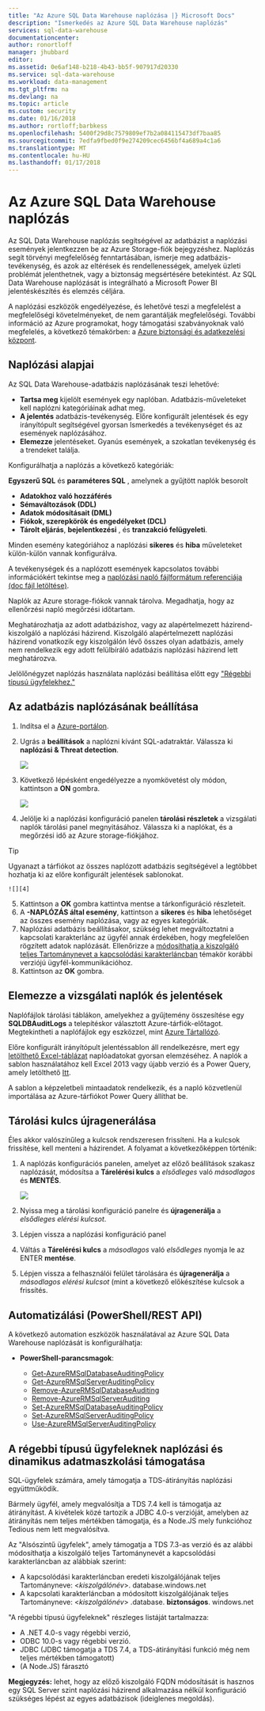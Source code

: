 ```yaml
---
title: "Az Azure SQL Data Warehouse naplózása |} Microsoft Docs"
description: "Ismerkedés az Azure SQL Data Warehouse naplózás"
services: sql-data-warehouse
documentationcenter: 
author: ronortloff
manager: jhubbard
editor: 
ms.assetid: 0e6af148-b218-4b43-bb5f-907917d20330
ms.service: sql-data-warehouse
ms.workload: data-management
ms.tgt_pltfrm: na
ms.devlang: na
ms.topic: article
ms.custom: security
ms.date: 01/16/2018
ms.author: rortloff;barbkess
ms.openlocfilehash: 5400f29d8c7579809ef7b2a084115473df7baa85
ms.sourcegitcommit: 7edfa9fbed0f9e274209cec6456bf4a689a4c1a6
ms.translationtype: MT
ms.contentlocale: hu-HU
ms.lasthandoff: 01/17/2018
---
```

# <a name="auditing-in-azure-sql-data-warehouse"></a>Az Azure SQL Data Warehouse naplózás

Az SQL Data Warehouse naplózás segítségével az adatbázist a naplózási események jelentkezzen be az Azure Storage-fiók bejegyzéshez. Naplózás segít törvényi megfelelőség fenntartásában, ismerje meg adatbázis-tevékenység, és azok az eltérések és rendellenességek, amelyek üzleti problémát jelenthetnek, vagy a biztonság megsértésére betekintést. Az SQL Data Warehouse naplózását is integrálható a Microsoft Power BI jelentéskészítés és elemzés céljára.

A naplózási eszközök engedélyezése, és lehetővé teszi a megfelelést a megfelelőségi követelményeket, de nem garantálják megfelelőségi. További információ az Azure programokat, hogy támogatási szabványoknak való megfelelés, a következő témakörben: a <a href="http://azure.microsoft.com/support/trust-center/compliance/" target="_blank">Azure biztonsági és adatkezelési központ</a>.

## <a id="subheading-1"></a>Naplózási alapjai
Az SQL Data Warehouse-adatbázis naplózásának teszi lehetővé:

* **Tartsa meg** kijelölt események egy naplóban. Adatbázis-műveleteket kell naplózni kategóriáinak adhat meg.
* **A jelentés** adatbázis-tevékenység. Előre konfigurált jelentések és egy irányítópult segítségével gyorsan Ismerkedés a tevékenységet és az események naplózásához.
* **Elemezze** jelentéseket. Gyanús események, a szokatlan tevékenység és a trendeket találja.

Konfigurálhatja a naplózás a következő kategóriák:

**Egyszerű SQL** és **paraméteres SQL** , amelynek a gyűjtött naplók besorolt  

* **Adatokhoz való hozzáférés**
* **Sémaváltozások (DDL)**
* **Adatok módosításait (DML)**
* **Fiókok, szerepkörök és engedélyeket (DCL)**
* **Tárolt eljárás**, **bejelentkezési** , és **tranzakció felügyeleti**.

Minden esemény kategóriához a naplózási **sikeres** és **hiba** műveleteket külön-külön vannak konfigurálva.

A tevékenységek és a naplózott események kapcsolatos további információkért tekintse meg a <a href="http://go.microsoft.com/fwlink/?LinkId=506733" target="_blank">naplózási napló fájlformátum referenciája (doc fájl letöltése)</a>.

Naplók az Azure storage-fiókok vannak tárolva. Megadhatja, hogy az ellenőrzési napló megőrzési időtartam.

Meghatározhatja az adott adatbázishoz, vagy az alapértelmezett házirend-kiszolgáló a naplózási házirend. Kiszolgáló alapértelmezett naplózási házirend vonatkozik egy kiszolgálón lévő összes olyan adatbázis, amely nem rendelkezik egy adott felülbíráló adatbázis naplózási házirend lett meghatározva.

Jelölőnégyzet naplózás használata naplózási beállítása előtt egy ["Régebbi típusú ügyfelekhez."](sql-data-warehouse-auditing-downlevel-clients.md)

## <a id="subheading-2"></a>Az adatbázis naplózásának beállítása
1. Indítsa el a <a href="https://portal.azure.com" target="_blank">Azure-portálon</a>.
2. Ugrás a **beállítások** a naplózni kívánt SQL-adatraktár. Válassza ki **naplózási & Threat detection**.
   
    ![][1]
3. Következő lépésként engedélyezze a nyomkövetést oly módon, kattintson a **ON** gombra.
   
    ![][3]
4. Jelölje ki a naplózási konfiguráció panelen **tárolási részletek** a vizsgálati naplók tárolási panel megnyitásához. Válassza ki a naplókat, és a megőrzési idő az Azure storage-fiókjához. 
>[!TIP]
>Ugyanazt a tárfiókot az összes naplózott adatbázis segítségével a legtöbbet hozhatja ki az előre konfigurált jelentések sablonokat.
   
    ![][4]
5. Kattintson a **OK** gombra kattintva mentse a tárkonfiguráció részleteit.
6. A **-NAPLÓZÁS által esemény**, kattintson a **sikeres** és **hiba** lehetőséget az összes esemény naplózása, vagy az egyes kategóriák.
7. Naplózási adatbázis beállításakor, szükség lehet megváltoztatni a kapcsolati karakterlánc az ügyfél annak érdekében, hogy megfelelően rögzített adatok naplózását. Ellenőrizze a [módosíthatja a kiszolgáló teljes Tartománynevet a kapcsolódási karakterláncban](sql-data-warehouse-auditing-downlevel-clients.md) témakör korábbi verziójú ügyfél-kommunikációhoz.
8. Kattintson az **OK** gombra.

## <a id="subheading-3"></a>Elemezze a vizsgálati naplók és jelentések
Naplófájlok tárolási táblákon, amelyekhez a gyűjtemény összesítése egy **SQLDBAuditLogs** a telepítéskor választott Azure-tárfiók-előtagot. Megtekintheti a naplófájlok egy eszközzel, mint <a href="http://azurestorageexplorer.codeplex.com/" target="_blank">Azure Tártallózó</a>.

Előre konfigurált irányítópult jelentéssablon áll rendelkezésre, mert egy <a href="http://go.microsoft.com/fwlink/?LinkId=403540" target="_blank">letölthető Excel-táblázat</a> naplóadatokat gyorsan elemzéséhez. A naplók a sablon használatához kell Excel 2013 vagy újabb verzió és a Power Query, amely letölthető <a href="http://www.microsoft.com/download/details.aspx?id=39379">Itt</a>.

A sablon a képzeletbeli mintaadatok rendelkezik, és a napló közvetlenül importálása az Azure-tárfiókot Power Query állíthat be.

## <a id="subheading-4"></a>Tárolási kulcs újragenerálása
Éles akkor valószínűleg a kulcsok rendszeresen frissíteni. Ha a kulcsok frissítése, kell menteni a házirendet. A folyamat a következőképpen történik:

1. A naplózás konfigurációs panelen, amelyet az előző beállítások szakasz naplózását, módosítsa a **Tárelérési kulcs** a *elsődleges* való *másodlagos* és  **MENTÉS**.

   ![][4]
2. Nyissa meg a tárolási konfiguráció panelre és **újragenerálja** a *elsődleges elérési kulcsot*.
3. Lépjen vissza a naplózási konfiguráció panel 
4. Váltás a **Tárelérési kulcs** a *másodlagos* való *elsődleges* nyomja le az ENTER **mentése**.
4. Lépjen vissza a felhasználói felület tárolására és **újragenerálja** a *másodlagos elérési kulcsot* (mint a következő előkészítése kulcsok a frissítés.

## <a id="subheading-5"></a>Automatizálási (PowerShell/REST API)
A következő automation eszközök használatával az Azure SQL Data Warehouse naplózását is konfigurálhatja:

* **PowerShell-parancsmagok**:

   * [Get-AzureRMSqlDatabaseAuditingPolicy](/powershell/module/azurerm.sql/get-azurermsqldatabaseauditingpolicy)
   * [Get-AzureRMSqlServerAuditingPolicy](/powershell/module/azurerm.sql/Get-AzureRMSqlServerAuditingPolicy)
   * [Remove-AzureRMSqlDatabaseAuditing](/powershell/module/azurerm.sql/Remove-AzureRMSqlDatabaseAuditing)
   * [Remove-AzureRMSqlServerAuditing](/powershell/module/azurerm.sql/Remove-AzureRMSqlServerAuditing)
   * [Set-AzureRMSqlDatabaseAuditingPolicy](/powershell/module/azurerm.sql/Set-AzureRMSqlDatabaseAuditingPolicy)
   * [Set-AzureRMSqlServerAuditingPolicy](/powershell/module/azurerm.sql/Set-AzureRMSqlServerAuditingPolicy)
   * [Use-AzureRMSqlServerAuditingPolicy](/powershell/module/azurerm.sql/Use-AzureRMSqlServerAuditingPolicy)


## <a name="downlevel-clients-support-for-auditing-and-dynamic-data-masking"></a>A régebbi típusú ügyfeleknek naplózási és dinamikus adatmaszkolási támogatása
SQL-ügyfelek számára, amely támogatja a TDS-átirányítás naplózási együttműködik.

Bármely ügyfél, amely megvalósítja a TDS 7.4 kell is támogatja az átirányítást. A kivételek közé tartozik a JDBC 4.0-s verzióját, amelyben az átirányítás nem teljes mértékben támogatja, és a Node.JS mely funkcióhoz Tedious nem lett megvalósítva.

Az "Alsószintű ügyfelek", amely támogatja a TDS 7.3-as verzió és az alábbi módosíthatja a kiszolgáló teljes Tartománynevét a kapcsolódási karakterláncban az alábbiak szerint:

- A kapcsolódási karakterláncban eredeti kiszolgálójának teljes Tartományneve: <*kiszolgálónév*>. database.windows.net
- A kapcsolati karakterláncban a módosított kiszolgálójának teljes Tartományneve: <*kiszolgálónév*> .database. **biztonságos**. windows.net

"A régebbi típusú ügyfeleknek" részleges listáját tartalmazza:

* A .NET 4.0-s vagy régebbi verzió,
* ODBC 10.0-s vagy régebbi verzió.
* JDBC (JDBC támogatja a TDS 7.4, a TDS-átirányítási funkció még nem teljes mértékben támogatott)
* (A Node.JS) fárasztó

**Megjegyzés:** lehet, hogy az előző kiszolgáló FQDN módosítását is hasznos egy SQL Server szint naplózási házirend alkalmazása nélkül konfiguráció szükséges lépést az egyes adatbázisok (ideiglenes megoldás).     




<!--Anchors-->
[Database Auditing basics]: #subheading-1
[Set up auditing for your database]: #subheading-2
[Analyze audit logs and reports]: #subheading-3


<!--Image references-->
[1]: ./media/sql-data-warehouse-auditing-overview/sql-data-warehouse-auditing.png
[2]: ./media/sql-data-warehouse-auditing-overview/sql-data-warehouse-auditing-inherit.png
[3]: ./media/sql-data-warehouse-auditing-overview/sql-data-warehouse-auditing-enable.png
[4]: ./media/sql-data-warehouse-auditing-overview/sql-data-warehouse-auditing-storage-account.png
[5]: ./media/sql-data-warehouse-auditing-overview/sql-data-warehouse-auditing-dashboard.png


